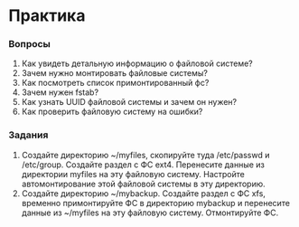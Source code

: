 # Практика

### Вопросы

1. Как увидеть детальную информацию о файловой системе?
2. Зачем нужно монтировать файловые системы?
3. Как посмотреть список примонтированный фс?
4. Зачем нужен fstab?
5. Как узнать UUID файловой системы и зачем он нужен?
6. Как проверить файловую систему на ошибки?

### Задания

1. Создайте директорию ~/myfiles, скопируйте туда /etc/passwd и /etc/group. Создайте раздел с ФС ext4. Перенесите данные из директории myfiles на эту файловую систему. Настройте автомонтирование этой файловой системы в эту директорию.
2. Создайте директорию ~/mybackup. Создайте раздел с ФС xfs, временно примонтируйте ФС в директорию mybackup и перенесите данные из ~/myfiles на эту файловую систему. Отмонтируйте ФС. 